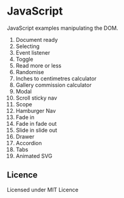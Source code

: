 # JavaScript

JavaScript examples manipulating the DOM.

1. Document ready
2. Selecting
3. Event listener
4. Toggle
6. Read more or less
7. Randomise
8. Inches to centimetres calculator
9. Gallery commission calculator
10. Modal
11. Scroll sticky nav
12. Scope
13. Hamburger Nav
14. Fade in
15. Fade in fade out
16. Slide in slide out
17. Drawer
18. Accordion
19. Tabs
20.	Animated SVG

## Licence

Licensed under MIT Licence